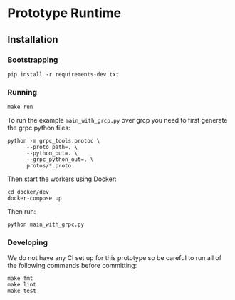 # Prototype Runtime

## Installation

### Bootstrapping

```
pip install -r requirements-dev.txt
```

### Running

```
make run
```

To run the example `main_with_grcp.py` over grcp you need to first generate the grpc python files:
```
python -m grpc_tools.protoc \
      --proto_path=. \
      --python_out=. \
      --grpc_python_out=. \
      protos/*.proto
```

Then start the workers using Docker:
```
cd docker/dev
docker-compose up
```

Then run:
``` 
python main_with_grpc.py
```

### Developing

We do not have any CI set up for this prototype so be careful to run all of the following commands before committing:

```
make fmt
make lint
make test
```
